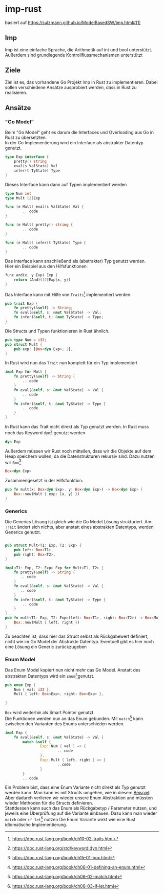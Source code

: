 # imp-rust
basiert auf https://sulzmann.github.io/ModelBasedSW/imp.html#(1)
## Imp
Imp ist eine einfache Sprache, die Arithmetik auf int und bool unterstützt.
Außerdem sind grundlegende Kontrollflussmechanismen unterstützt

## Ziele

Ziel ist es, das vorhandene Go Projekt Imp in Rust zu implementieren.
Dabei sollen verschiedene Ansätze ausprobiert werden, dass in Rust zu realisieren.

## Ansätze

### "Go Model"

Beim "Go Model" geht es darum die Interfaces und Overloading aus Go in Rust zu übersetzten.  
In der Go Implementierung wird ein Interface als abstrakter Datentyp genutzt.
```Go
type Exp interface {
    pretty() string
    eval(s ValState) Val
    infer(t TyState) Type
}
```

Dieses Interface kann dann auf Typen implementiert werden
```Go
type Num int
type Mult [2]Exp
```

```Go
func (e Mult) eval(s ValState) Val {
        .. code
}

func (e Mult) pretty() string {
        .. code
}

func (e Mult) infer(t TyState) Type {
        .. code
}
```

Das Interface kann anschließend als (abstrakter) Typ genutzt werden.  
Hier ein Beispiel aus den Hilfsfunktionen:

```Rust
func and(x, y Exp) Exp {
    return (And)([2]Exp{x, y})
}
```

Das Interface kann mit Hilfe von  `Traits`[^1] implementiert werden
```Rust
pub trait Exp {
    fn pretty(&self) -> String;
    fn eval(&self, s: &mut ValState) -> Val;
    fn infer(&self, t: &mut TyState) -> Type;
}
```
Die Structs und Typen funktionieren in Rust ähnlich.
```Rust
pub type Num = i32;
pub struct Mult {
    pub exp: [Box<dyn Exp>; 2],
}
```
In Rust wird nun das `Trait` nun komplett für ein Typ implementiert
```Rust
impl Exp for Mult {
    fn pretty(&self) -> String {
        .. code
    }
    fn eval(&self, s: &mut ValState) -> Val {
        .. code
    }
    fn infer(&self, t: &mut TyState) -> Type {
        .. code
    }
}
```
In Rust kann das Trait nicht direkt als Typ genutzt werden. In Rust muss noch das Keyword `dyn`[^2] genutzt werden
```Rust
dyn Exp
```
Außerdem müssen wir Rust noch mitteilen, dass wir die Objekte auf dem Heap speichern wollen, da die Datenstrukturen rekursiv sind. Dazu nutzen wir `Box`[^3]
```Rust
Box<dyn Exp>
```
Zusammengesetzt in der Hilfsfunktion: 
```Rust
pub fn mult(x: Box<dyn Exp>, y: Box<dyn Exp>) -> Box<dyn Exp> {
    Box::new(Mult { exp: [x, y] })
}
```


### Generics
Die Generics Lösung ist gleich wie die Go Model Lösung strukturiert.
Am `Trait` ändert sich nichts, aber anstatt eines abstrakten Datentyps, werden Generics genutzt. 
```Rust

pub struct Mult<T1: Exp, T2: Exp> {
    pub left: Box<T1>,
    pub right: Box<T2>,
}

impl<T1: Exp, T2: Exp> Exp for Mult<T1, T2> {
    fn pretty(&self) -> String {
       .. code
    }
    fn eval(&self, s: &mut ValState) -> Val {
       .. code
    }
    fn infer(&self, t: &mut TyState) -> Type {
        .. code
    }
}
pub fn mult<T1: Exp, T2: Exp>(left: Box<T1>, right: Box<T2>) -> Box<Mult<T1, T2>> {
    Box::new(Mult { left, right })
}
```

Zu beachten ist, dass hier das Struct selbst als Rückgabewert definiert, nicht wie im Go Model der Abstrakte Datentyp. Eventuell gibt es hier noch eine Lösung ein Generic zurückzugeben
### Enum Model

Das Enum Model kopiert nun nicht mehr das Go Model.
Anstatt des abstrakten Datentyps wird ein `Enum`[^4]genutzt.
```Rust
pub enum Exp {
    Num { val: i32 },
    Mult { left: Box<Exp>, right: Box<Exp> },
    
}

```
`Box` wird weiterhin als Smart Pointer genutzt.  
Die Funktionen werden nun an das Enum gebunden. Mit 
`match`[^5] kann zwischen den Varianten des Enums unterschieden werden.
 
```Rust
impl Exp {
    fn eval(&self, s: &mut ValState) -> Val {
        match &self {
                Exp::Num { val } => {
                        .. code
                },
                Exp::Mult { left, right } => {
                        ..code 
                }
        }
        .. code
```
Ein Problem bist, dass eine Enum Variante nicht direkt als Typ genutzt werden kann. Man kann es mit Structs umgehen, wie in diesem [Beispiel](https://stackoverflow.com/questions/29088633/grouping-structs-with-enums).  
Aber dadurch verlieren wir wieder unsere Enum Abstraktion und müssten wieder Methoden für die Structs definieren.  
Stattdessen kann auch das Enum als Rückgabetyp / Parameter nutzen, und jeweils eine Überprüfung auf die Variante einbauen. Dazu kann man wieder `match` oder `if let`[^6] nutzen
Die Enum Variante wirkt wie eine Rust idiomatische Implementierung.


[^1]: https://doc.rust-lang.org/book/ch10-02-traits.html
[^2]: https://doc.rust-lang.org/std/keyword.dyn.html
[^3]: https://doc.rust-lang.org/book/ch15-01-box.html
[^4]: https://doc.rust-lang.org/book/ch06-01-defining-an-enum.html
[^5]: https://doc.rust-lang.org/book/ch06-02-match.html
[^6]: https://doc.rust-lang.org/book/ch06-03-if-let.html
